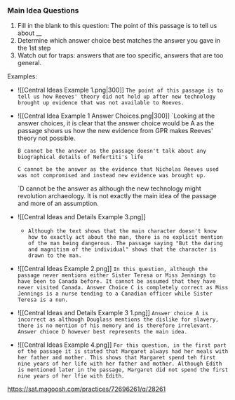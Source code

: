 ### Main Idea Questions
1. Fill in the blank to this question:
		The point of this passage is to tell us about __
2.  Determine which answer choice best matches the answer you gave in the 1st step
3. Watch out for traps: answers that are too specific, answers that are too general.

Examples:

- ![[Central Ideas Example 1.png|300]]
	`The point of this passage is to tell us how Reeves' theory did not hold up after new technology brought up evidence that was not available to Reeves. `



- ![[Central Idea Example 1 Answer Choices.png|300]]
	`Looking at the answer choices, it is clear that the answer choice would be A as the passage shows us how the new evidence from GPR makes Reeves' theory not possible.
	
	`B cannot be the answer as the passage doesn't talk about any biographical details of Nefertiti's life`
	
	`C cannot be the answer as the evidence that Nicholas Reeves used was not compromised and instead new evidence was brought up.`
	
	`D cannot be the answer as although the new technology might revolution archaeology. It is not exactly the main idea of the passage and more of an assumption.


- ![[Central Ideas and Details Example 3.png]]
	- `Although the text shows that the main character doesn't know how to exactly act about the man, there is no explicit mention of the man being dangerous. The passage saying "But the daring and magnitism of the individual" shows that the character is drawn to the man.`


-  ![[Central Ideas Example 2.png]]
	`In this question, although the passage never mentions either Sister Teresa or Miss Jennings to have been to Canada before. It cannot be assumed that they have never visited Canada. Answer Choice C is completely correct as Miss Jennings is a nurse tending to a Canadian officer while Sister Teresa is a nun.`


- ![[Central Ideas and Details Example 3 1.png]]
	`Answer choice A is incorrect as although Douglass mentions the dislike for slavery, there is no mention of his memory and is therefore irrelevant. Answer chioce D however best represents the main idea.`


- ![[Central Ideas Example 4.png]]
	`For this question, in the first part of the passage it is stated that Margaret always had her meals with her father and mother. This shows that Margaret spend teh first nine years of her life with her father and mother. Although Edith is mentioned later in the passage, Margaret did not spend the first nine years of her lfie with Edith.`


https://sat.magoosh.com/practices/72696261/q/28261
